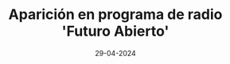 ---
title: "Aparición en programa de radio 'Futuro Abierto' "
permalink: \media\2024-Futuro_Abierto.md
date: 29-04-2024
venue: 'Radio Nacional Española (RNE)'
link: 'https://www.rtve.es/play/audios/futuro-abierto/robotica-social-29-04-24/16080837/'
---